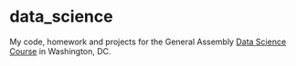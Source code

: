 data_science
============

My code, homework and projects for the General Assembly [Data Science Course](https://generalassemb.ly/education/data-science) in Washington, DC.
